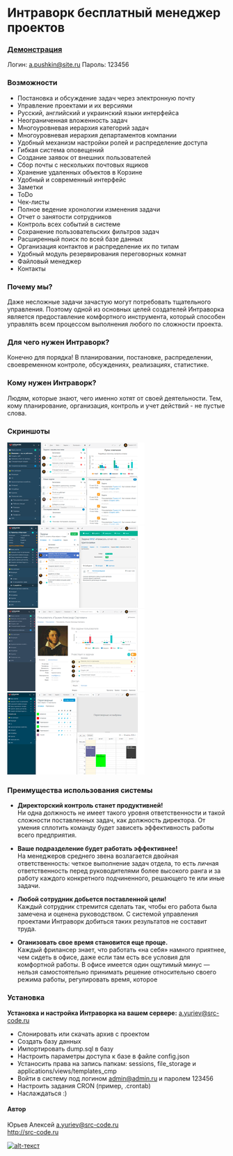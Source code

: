 # Интраворк бесплатный менеджер проектов


### [Демонстрация](http://demo.intrawork.ru/ "Демонстрация") ###
Логин: a.pushkin@site.ru 
Пароль: 123456

### Возможности

* Постановка и обсуждение задач через электронную почту 
* Управление проектами и их версиями 
* Русский, английский и украинский языки интерфейса 
* Неограниченная вложенность задач 
* Многоуровневая иерархия категорий задач 
* Многоуровневая иерархия департаментов компании 
* Удобный механизм настройки ролей и распределение доступа 
* Гибкая система оповещений 
* Создание заявок от внешних пользователей 
* Сбор почты с нескольких почтовых ящиков
* Хранение удаленных объектов в Корзине 
* Удобный и современный интерфейс 
* Заметки 
* ToDo 
* Чек-листы 
* Полное ведение хронологии изменения задачи 
* Отчет о занятости сотрудников 
* Контроль всех событий в системе 
* Сохранение пользовательских фильтров задач 
* Расширенный поиск по всей базе данных 
* Организация контактов и распределение их по типам 
* Удобный модуль резервирования переговорных комнат 
* Файловый менеджер 
* Контакты



### Почему мы?
Даже несложные задачи зачастую могут потребовать тщательного управления. Поэтому одной из основных целей создателей Интраворка является предоставление комфортного инструмента, который способен управлять всем процессом выполнения любого по сложности проекта.

### Для чего нужен Интраворк?
Конечно для порядка! В планировании, постановке, распределении, своевременном контроле, обсуждениях, реализациях, статистике.

### Кому нужен Интраворк?
Людям, которые знают, чего именно хотят от своей деятельности. Тем, кому планирование, организация, контроль и учет действий - не пустые слова.

### Скриншоты

![alt-текст](https://github.com/coderofsc/intrawork/blob/master/screenshots/laptop-dashboard.png?raw=true "Необязательный титул")
![alt-текст](https://github.com/coderofsc/intrawork/blob/master/screenshots/laptop-demands.png?raw=true "Необязательный титул")
![alt-текст](https://github.com/coderofsc/intrawork/blob/master/screenshots/laptop-user.png?raw=true "Необязательный титул")
![alt-текст](https://github.com/coderofsc/intrawork/blob/master/screenshots/laptop-mrooms.png?raw=true "Необязательный титул")

  
### Преимущества использования системы

* **Директорский контроль станет продуктивней!**  
Ни одна должность не имеет такого уровня ответственности и такой сложности поставленных задач, как должность директора. От умения сплотить команду будет зависеть эффективность работы всего предприятия.

* **Ваше подразделение будет работать эффективнее!**  
На менеджеров среднего звена возлагается двойная ответственность: четкое выполнение задач отдела, то есть личная ответственность перед руководителями более высокого ранга и за работу каждого конкретного подчиненного, решающего те или иные задачи.

* **Любой сотрудник добьется поставленной цели!**  
Каждый сотрудник стремится сделать так, чтобы его работа была замечена и оценена руководством. С системой управления проектами Интраворк добиться таких результатов не составит труда.

* **Оганизовать свое время становится еще проще.**  
Каждый фрилансер знает, что работать «на себя» намного приятнее, чем сидеть в офисе, даже если там есть все условия для комфортной работы. В офисе имеется один ощутимый минус — нельзя самостоятельно принимать решение относительно своего режима работы, регулировать время, которое 


### Установка
**Установка и настройка Интраворка на вашем сервере:** [a.yuriev@src-code.ru](a.yuriev@src-code.ru "Установка")

* Слонировать или скачать архив с проектом
* Создать базу данных
* Импортировать dump.sql в базу
* Настроить параметры доступа к базе в файле config.json
* Устаносить права на запись папкам: sessions, file_storage и applications/views/templates_cmp
* Войти в систему под логином admin@admin.ru и паролем 123456
* Настроить задания CRON (пример, .crontab) 
* Наслаждаться :)


#### Автор
Юрьев Алексей
a.yuriev@src-code.ru  
http://src-code.ru  
  
[![alt-текст](http://src-code.ru/images/logo_small.png "Исходный Код")](http://src-code.ru/ "Исходный Код")
